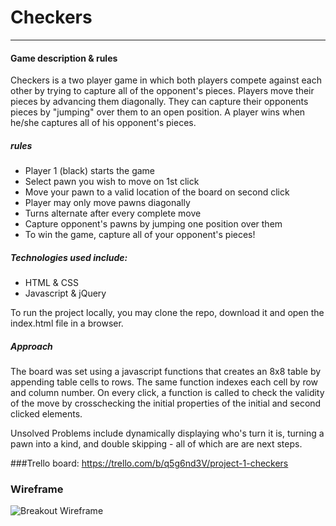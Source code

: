 # Checkers
----------------

#### Game description & rules
Checkers is a two player game in which both players compete against each other by trying to capture all of the opponent's pieces.
Players move their pieces by advancing them diagonally. They can capture their opponents pieces by "jumping" over them to an open position.
A player wins when he/she captures all of his opponent's pieces.


##### rules
- Player 1 (black) starts the game
- Select pawn you wish to move on 1st click
- Move your pawn to a valid location of the board on second click
- Player may only move pawns diagonally
- Turns alternate after every complete move
- Capture opponent's pawns by jumping one position over them
- To win the game, capture all of your opponent's pieces!

##### Technologies used include:
- HTML & CSS
- Javascript & jQuery

To run the project locally, you may clone the repo, download it and open the index.html file in a browser.

##### Approach
The board was set using a javascript functions that creates an 8x8 table by appending table cells to rows. The same function indexes
each cell by row and column number. On every click, a function is called to check the validity of the move by
crosschecking the initial properties of the initial and second clicked elements.

Unsolved Problems include dynamically displaying who's turn it is, turning a pawn into a kind, and double skipping - all of which are
are next steps.

###Trello board: https://trello.com/b/q5g6nd3V/project-1-checkers

### Wireframe
![Breakout Wireframe](assets/IMG_3266)
